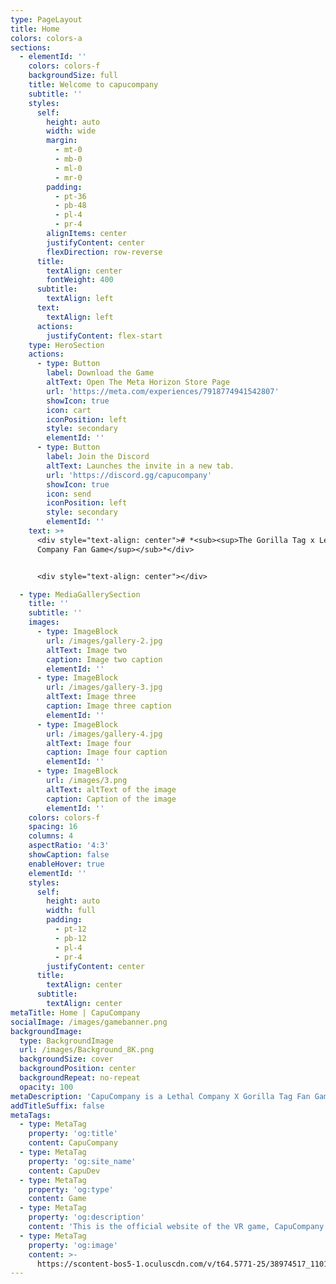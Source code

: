 ```yaml
---
type: PageLayout
title: Home
colors: colors-a
sections:
  - elementId: ''
    colors: colors-f
    backgroundSize: full
    title: Welcome to capucompany
    subtitle: ''
    styles:
      self:
        height: auto
        width: wide
        margin:
          - mt-0
          - mb-0
          - ml-0
          - mr-0
        padding:
          - pt-36
          - pb-48
          - pl-4
          - pr-4
        alignItems: center
        justifyContent: center
        flexDirection: row-reverse
      title:
        textAlign: center
        fontWeight: 400
      subtitle:
        textAlign: left
      text:
        textAlign: left
      actions:
        justifyContent: flex-start
    type: HeroSection
    actions:
      - type: Button
        label: Download the Game
        altText: Open The Meta Horizon Store Page
        url: 'https://meta.com/experiences/7918774941542807'
        showIcon: true
        icon: cart
        iconPosition: left
        style: secondary
        elementId: ''
      - type: Button
        label: Join the Discord
        altText: Launches the invite in a new tab.
        url: 'https://discord.gg/capucompany'
        showIcon: true
        icon: send
        iconPosition: left
        style: secondary
        elementId: ''
    text: >+
      <div style="text-align: center"># *<sub><sup>The Gorilla Tag x Lethal
      Company Fan Game</sup></sub>*</div>


      <div style="text-align: center"></div>

  - type: MediaGallerySection
    title: ''
    subtitle: ''
    images:
      - type: ImageBlock
        url: /images/gallery-2.jpg
        altText: Image two
        caption: Image two caption
        elementId: ''
      - type: ImageBlock
        url: /images/gallery-3.jpg
        altText: Image three
        caption: Image three caption
        elementId: ''
      - type: ImageBlock
        url: /images/gallery-4.jpg
        altText: Image four
        caption: Image four caption
        elementId: ''
      - type: ImageBlock
        url: /images/3.png
        altText: altText of the image
        caption: Caption of the image
        elementId: ''
    colors: colors-f
    spacing: 16
    columns: 4
    aspectRatio: '4:3'
    showCaption: false
    enableHover: true
    elementId: ''
    styles:
      self:
        height: auto
        width: full
        padding:
          - pt-12
          - pb-12
          - pl-4
          - pr-4
        justifyContent: center
      title:
        textAlign: center
      subtitle:
        textAlign: center
metaTitle: Home | CapuCompany
socialImage: /images/gamebanner.png
backgroundImage:
  type: BackgroundImage
  url: /images/Background_8K.png
  backgroundSize: cover
  backgroundPosition: center
  backgroundRepeat: no-repeat
  opacity: 100
metaDescription: 'CapuCompany is a Lethal Company X Gorilla Tag Fan Game, with so much to do!'
addTitleSuffix: false
metaTags:
  - type: MetaTag
    property: 'og:title'
    content: CapuCompany
  - type: MetaTag
    property: 'og:site_name'
    content: CapuDev
  - type: MetaTag
    property: 'og:type'
    content: Game
  - type: MetaTag
    property: 'og:description'
    content: 'This is the official website of the VR game, CapuCompany!'
  - type: MetaTag
    property: 'og:image'
    content: >-
      https://scontent-bos5-1.oculuscdn.com/v/t64.5771-25/38974517_1101091778321944_5968810895025744936_n.png?_nc_cat=104&ccb=1-7&_nc_sid=6e7a0a&_nc_ohc=l4tLmFZOhkIQ7kNvgGrVsPO&_nc_zt=3&_nc_ht=scontent-bos5-1.oculuscdn.com&oh=00_AYAe1P05MSh1PLup4_ZYBzsFvUsYOfmcj2Rl_q0ohm6Dig&oe=675D10CB
---
```

